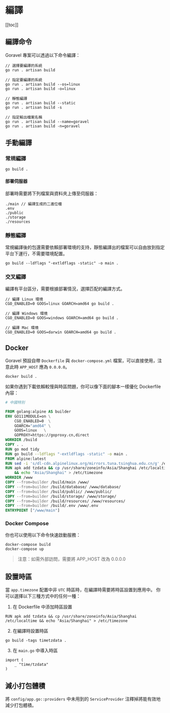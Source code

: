# 編譯

[[toc]]

## 編譯命令

Goravel 專案可以透過以下命令編譯：

```
// 選擇要編譯的系統
go run . artisan build

// 指定要編譯的系統
go run . artisan build --os=linux
go run . artisan build -o=linux

// 靜態編譯
go run . artisan build --static
go run . artisan build -s

// 指定輸出檔案名稱
go run . artisan build --name=goravel
go run . artisan build -n=goravel
```

## 手動編譯

### 常規編譯

```shell
go build .
```

#### 部署伺服器

部署時需要將下列檔案與資料夾上傳至伺服器：

```
./main // 編譯生成的二進位檔
.env
./public
./storage
./resources
```

### 靜態編譯

常規編譯後的包還需要依賴部署環境的支持，靜態編譯出的檔案可以自由放到指定平台下運行，不需要環境配置。

```shell
go build --ldflags "-extldflags -static" -o main .
```

### 交叉編譯

編譯有平台區分，需要根據部署情況，選擇匹配的編譯方式。

```shell
// 編譯 Linux 環境
CGO_ENABLED=0 GOOS=linux GOARCH=amd64 go build .

// 編譯 Windows 環境
CGO_ENABLED=0 GOOS=windows GOARCH=amd64 go build .

// 編譯 Mac 環境
CGO_ENABLED=0 GOOS=darwin GOARCH=amd64 go build .
```

## Docker

Goravel 預設自帶 `Dockerfile` 與 `docker-compose.yml` 檔案，可以直接使用，注意此時 `APP_HOST` 應為 `0.0.0.0`。

```shell
docker build .
```

如果你遇到下載依賴較慢與時區問題，你可以像下面的腳本一樣優化 Dockerfile 內容：

```dockerfile
# 中國特別

FROM golang:alpine AS builder
ENV GO111MODULE=on \
    CGO_ENABLED=0  \
    GOARCH="amd64" \
    GOOS=linux   \
    GOPROXY=https://goproxy.cn,direct
WORKDIR /build
COPY . .
RUN go mod tidy
RUN go build --ldflags "-extldflags -static" -o main .
FROM alpine:latest
RUN sed -i 's/dl-cdn.alpinelinux.org/mirrors.tuna.tsinghua.edu.cn/g' /etc/apk/repositories
RUN apk add tzdata && cp /usr/share/zoneinfo/Asia/Shanghai /etc/localtime \
    && echo "Asia/Shanghai" > /etc/timezone
WORKDIR /www
COPY --from=builder /build/main /www/
COPY --from=builder /build/database/ /www/database/
COPY --from=builder /build/public/ /www/public/
COPY --from=builder /build/storage/ /www/storage/
COPY --from=builder /build/resources/ /www/resources/
COPY --from=builder /build/.env /www/.env
ENTRYPOINT ["/www/main"]
```

### Docker Compose

你也可以使用以下命令快速啟動服務：

```shell
docker-compose build
docker-compose up
```

> 注意：如需外部訪問，需要將 APP_HOST 改為 0.0.0.0

## 設置時區

當 `app.timezone` 配置中非 `UTC` 時區時，在編譯時需要將時區設置到應用中。 你可以選擇以下三種方式中的任何一種：

1. 在 Dockerfile 中添加時區設置

```
RUN apk add tzdata && cp /usr/share/zoneinfo/Asia/Shanghai /etc/localtime && echo "Asia/Shanghai" > /etc/timezone
```

2. 在編譯時設置時區

```
go build -tags timetzdata .
```

3. 在 `main.go` 中導入時區

```shell
import (
    _ "time/tzdata"
)
```

## 減小打包體積

將 `config/app.go::providers` 中未用到的 `ServiceProvider` 注釋掉將能有效地減少打包體積。
